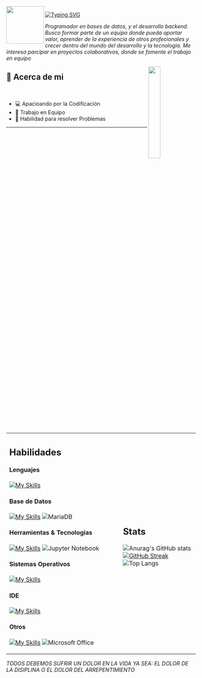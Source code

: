 <img src="https://media.tenor.com/FBjJTyS789wAAAAi/noob-roblox.gif" width="100px" align="left"/>
<div>

[![Typing SVG](https://readme-typing-svg.demolab.com/?lines=Bienvenidos+a+mi+perfil;Soy+jorge+c:;+Jorch+pa+los+compas)](https://git.io/typing-svg)
<!--<img src="https://media.tenor.com/FBjJTyS789wAAAAi/noob-roblox.gif" width="50px" height="50px" align="right"/>-->
</div>


<p><i>
Programador en bases de datos, y el desarrollo backend. Busco formar parte de un equipo donde pueda aportar valor, aprender de la experiencia de otros profecionales y crecer dentro del mundo del desarrollo y la tecnologia. Me interesa parcipar en proyectos colaborativos, donde se fomente el trabajo en equipo 
</i></p>

<img src="https://media1.tenor.com/m/y2JXkY1pXkwAAAAC/cat-computer.gif" width="25%" align="right" />

## 💬 Acerca de mi

<br>

  - 💻 Apacioando por la Codificación
  - 🔧 Trabajo en Equipo
  - 💪 Habilidad para resolver Problemas
    
<hr>

<br>
<table width="100%">
  <tr>
    <td width = "60%">

## Habilidades

#### Lenguajes
[![My Skills](https://skillicons.dev/icons?i=py,java,cpp,cs,lua,html,css&theme=dark)](https://skillicons.dev)

#### Base de Datos
[![My Skills](https://skillicons.dev/icons?i=mysql,sqlite,postgres&theme=dark)](https://skillicons.dev)
![MariaDB](https://img.shields.io/badge/MariaDB-003545?style=for-the-badge&logo=mariadb&logoColor=dark) 

#### Herramientas & Tecnologias
[![My Skills](https://skillicons.dev/icons?i=git,github,docker,powershell,bash&theme=dark)](https://skillicons.dev)
![Jupyter Notebook](https://img.shields.io/badge/jupyter-%23FA0F00.svg?style=for-the-badge&logo=jupyter&logoColor=dark)

#### Sistemas Operativos
[![My Skills](https://skillicons.dev/icons?i=windows,linux,arch,ubuntu&theme=dark)](https://skillicons.dev)

#### IDE
[![My Skills](https://skillicons.dev/icons?i=vscode,neovim,sublime,&theme=dark)](https://skillicons.dev)

#### Otros
[![My Skills](https://skillicons.dev/icons?i=discord,ai,ps&theme=dark)](https://skillicons.dev)
![Microsoft Office](https://img.shields.io/badge/Microsoft_Office-D83B01?style=for-the-badge&logo=microsoft-office&logoColor=dark)
</td>
  <td>

## Stats
<p width = "100%" align="top">

![Anurag's GitHub stats](https://github-readme-stats.vercel.app/api?username=JorchZombie&hide=contribs,prs&show_icons=true&theme=tokyonight)
[![GitHub Streak](https://github-readme-streak-stats.herokuapp.com?user=JorchZombie&theme=tokyonight)](https://git.io/streak-stats)
![Top Langs](https://github-readme-stats.vercel.app/api/top-langs/?username=JorchZombie&layout=compact)

<!-- por si los llego a ocupar -->
<!--<img width="100%" src="https://github-readme-stats.vercel.app/api?username=JorchZombie&show_icons=true&theme=tokyonight"/>-->
<!--<img width="100%" src="https://github-readme-streak-stats.herokuapp.com?user=JorchZombie&theme=tokyonight"/>-->
<!--<img width="100%" src="https://github-readme-stats.vercel.app/api/top-langs/?username=JorchZombie"/>-->
</p>
     
  </td>
 </tr>
</table>
<div>
  <p><i> 
  TODOS DEBEMOS SUFRIR UN DOLOR EN LA VIDA YA SEA:
  EL DOLOR DE LA DISIPLINA O EL DOLOR DEL ARREPENTIMIENTO
  <i/></p>
</div>
